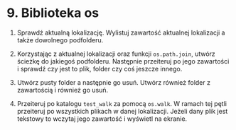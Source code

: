 # 9. Biblioteka os

1. Sprawdź aktualną lokalizację. Wylistuj zawartość aktualnej lokalizacji a także dowolnego podfolderu.

   

2. Korzystając z aktualnej lokalizacji oraz funkcji `os.path.join`, utwórz ścieżkę do jakiegoś podfolderu. Następnie przeiteruj po jego zawartości i sprawdź czy jest to plik, folder czy coś jeszcze innego.




3. Utwórz pusty folder a następnie go usuń. Utwórz również folder z zawartością i również go usuń.


4. Przeiteruj po katalogu `test_walk` za pomocą `os.walk`. W ramach tej pętli przeiteruj po wszystkich plikach w danej lokalizacji. Jeżeli dany plik jest tekstowy to wczytaj jego zawartość i wyświetl na ekranie.